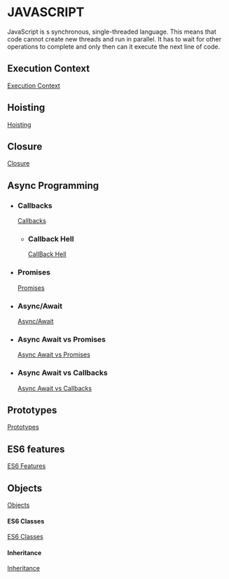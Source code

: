 # JAVASCRIPT

JavaScript is s synchronous, single-threaded language. This means that code cannot create new threads and run in parallel. It has to wait for other operations to complete and only then can it execute the next line of code.

## Execution Context

[Execution Context](examples/execution-context/ReadMe.md)

## Hoisting

[Hoisting](examples/execution-context/ReadMe.md#hoisting)

## Closure

[Closure](examples/execution-context/ReadMe.md#closures)

## Async Programming

- ### Callbacks

  [Callbacks](async-programming/ReadMe.md#callbacks)

  - ### Callback Hell

    [CallBack Hell](async-programming/callback-hell/ReadMe.md)

- ### Promises

  [Promises](async-programming/ReadMe.md#promises)

- ### Async/Await

  [Async/Await](async-programming/ReadMe.md#asyncawait)

- ### Async Await vs Promises

  [Async Await vs Promises](async-programming/ReadMe.md#asyncawait-vs-promises)

- ### Async Await vs Callbacks

  [Async Await vs Callbacks](async-programming/ReadMe.md#asyncawait-vs-callbacks)

## Prototypes

[Prototypes](/prototypes/ReadMe.md)

## ES6 features

[ES6 Features](/es6-featues/ReadMe.md)

## Objects

[Objects](/objects/ReadMe.md)

#### ES6 Classes

[ES6 Classes](/es6-classes/ReadMe.md)

#### Inheritance

[Inheritance](/inheritance/ReadMe.md)
